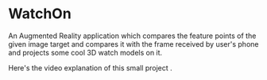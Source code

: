 # WatchOn
An Augmented Reality application which compares the feature points of the given image target and compares it with the frame received by user's phone  and projects some cool 3D  watch models on it. 


Here's the video explanation of this small  project .







